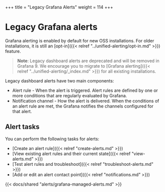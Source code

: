 +++
title = "Legacy Grafana Alerts"
weight = 114
+++

# Legacy Grafana alerts

Grafana alerting is enabled by default for new OSS installations. For older installations, it is still an [opt-in]({{< relref "../unified-alerting/opt-in.md" >}}) feature.

> **Note**: Legacy dashboard alerts are deprecated and will be removed in Grafana 9. We encourage you to migrate to [Grafana alerting]({{< relref "../unified-alerting/_index.md" >}}) for all existing installations.

Legacy dashboard alerts have two main components:

- Alert rule - When the alert is triggered. Alert rules are defined by one or more conditions that are regularly evaluated by Grafana.
- Notification channel - How the alert is delivered. When the conditions of an alert rule are met, the Grafana notifies the channels configured for that alert.

## Alert tasks

You can perform the following tasks for alerts:

- [Create an alert rule]({{< relref "create-alerts.md" >}})
- [View existing alert rules and their current state]({{< relref "view-alerts.md" >}})
- [Test alert rules and troubleshoot]({{< relref "troubleshoot-alerts.md" >}})
- [Add or edit an alert contact point]({{< relref "notifications.md" >}})

{{< docs/shared "alerts/grafana-managed-alerts.md" >}}
